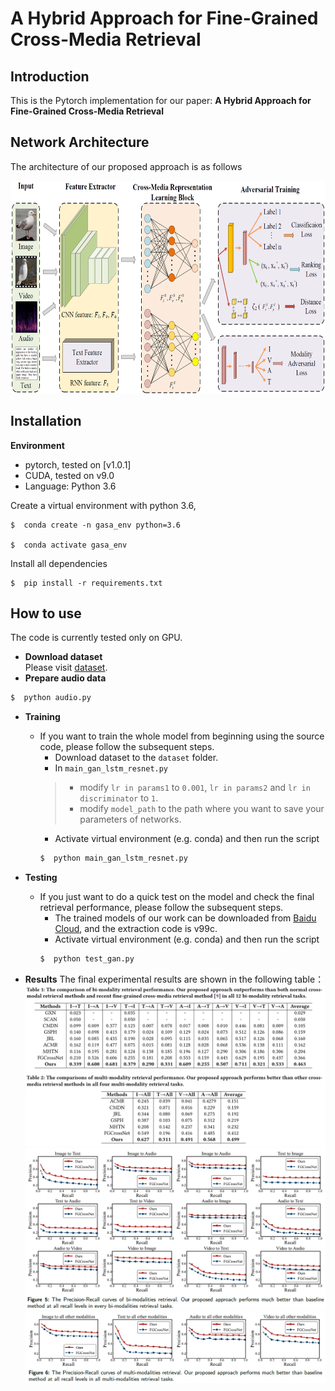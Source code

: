 # A Hybrid Approach for Fine-Grained Cross-Media Retrieval
## Introduction
This is the Pytorch implementation for our paper: **A Hybrid Approach for Fine-Grained Cross-Media Retrieval**
## Network Architecture
The architecture of our proposed approach is as follows
<div align=center><img width="780" height="340" src="https://github.com/NUST-Machine-Intelligence-Laboratory/GASA/blob/main/fig/architecture.png"/></div>

## Installation
**Environment**  
* pytorch, tested on [v1.0.1]  
* CUDA, tested on v9.0  
* Language: Python 3.6

Create a virtual environment with python 3.6,

    $  conda create -n gasa_env python=3.6

    $  conda activate gasa_env

  Install all dependencies

    $  pip install -r requirements.txt
    
## How to use
The code is currently tested only on GPU.
* **Download dataset**  
Please visit [dataset](http://59.108.48.34/tiki/FGCrossNet/).
* **Prepare audio data**  
```python
$  python audio.py
```
* **Training**  
   * If you want to train the whole model from beginning using the source code, please follow the subsequent steps.
      * Download dataset to the ```dataset``` folder.
      * In ```main_gan_lstm_resnet.py```  
      >* modify ```lr in params1``` to ```0.001```, ```lr in params2``` and ```lr in discriminator``` to ```1```.  
      >* modify ```model_path``` to the path where you want to save your parameters of networks.
      * Activate virtual environment (e.g. conda) and then run the script  
      ```python
      $  python main_gan_lstm_resnet.py
      ```
* **Testing**  
   * If you just want to do a quick test on the model and check the final retrieval performance, please follow the subsequent steps.
      * The trained models of our work can be downloaded from [Baidu Cloud](https://pan.baidu.com/s/1ZiXq4nLhaD6vpOpTmSn_xA), and the extraction code is v99c.
      * Activate virtual environment (e.g. conda) and then run the script  
      ```python
      $  python test_gan.py
      ```

* **Results**
 The final experimental results are shown in the following table：
 ![](https://github.com/NUST-Machine-Intelligence-Laboratory/GASA/blob/main/fig/table.png)
 ![](https://github.com/NUST-Machine-Intelligence-Laboratory/GASA/blob/main/fig/figure5.png)
 ![](https://github.com/NUST-Machine-Intelligence-Laboratory/GASA/blob/main/fig/figure6.png)
 
